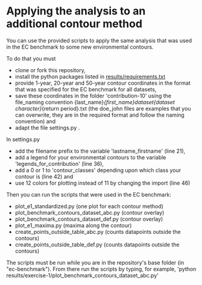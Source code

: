 # Applying the analysis to an additional contour method

You can use the provided scripts to apply the same analysis that was used in
the EC benchmark to some new environmental contours.

To do that you must
 - clone or fork this repository,
 - install the python packages listed in [results/requirements.txt](https://github.com/ec-benchmark-organizers/ec-benchmark/blob/master/results/requirements.txt)
 - provide 1-year, 20-year and 50-year contour coordinates in the format that was specified for the EC benchmark for all datasets,
 - save these coordinates in the folder 'contribution-10' using the file_naming convention {last_name}_{first_name}_dataset_{dataset character}_{return period}.txt (the doe_john files are examples that you can overwrite, they are in the required format and follow the naming convention) and
 - adapt the file settings.py .

In settings.py
 - add the filename prefix to the variable 'lastname_firstname' (line 21),
 - add a legend for your environmental contours to the variable 'legends_for_contribution' (line 36),
 - add a 0 or 1 to 'contour_classes' depending upon which class your contour is (line 42) and
 - use 12 colors for plotting instead of 11 by changing the import (line 46)

 Then you can run the scripts that were used in the EC benchmark:
  - plot_e1_standardized.py (one plot for each contour method)
  - plot_benchmark_contours_dataset_abc.py (contour overlay)
  - plot_benchmark_contours_dataset_def.py (contour overlay)
  - plot_e1_maxima.py (maxima along the contour)
  - create_points_outside_table_abc.py (counts datapoints outside the contours)
  - create_points_outside_table_def.py (counts datapoints outside the contours)
  
The scripts must be run while you are in the repository's base folder (in "ec-benchmark").
From there run the scripts by typing, for example, 'python results/exercise-1/plot_benchmark_contours_dataset_abc.py'
